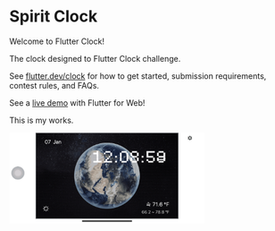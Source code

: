 # Spirit Clock

Welcome to Flutter Clock!

The clock designed to Flutter Clock challenge.

See [flutter.dev/clock](https://flutter.dev/clock) for how to get started, submission requirements, contest rules, and FAQs.

See a [live demo](https://maryx.github.io/flutter_clock) with Flutter for Web!

This is my works.

<img src='img/spirit_clock.gif' width='350'>
